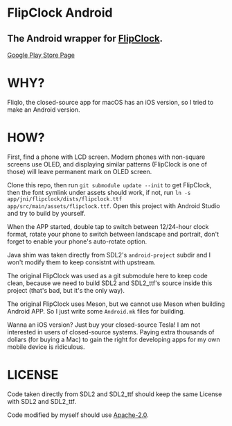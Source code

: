 FlipClock Android
=================

The Android wrapper for [FlipClock](https://github.com/AlynxZhou/flipclock/).
-----------------------------------------------------------------------------

[Google Play Store Page](https://play.google.com/store/apps/details?id=one.alynx.flipclock)

# WHY?

Fliqlo, the closed-source app for macOS has an iOS version, so I tried to make an Android version.

# HOW?

First, find a phone with LCD screen. Modern phones with non-square screens use OLED, and displaying similar patterns (FlipClock is one of those) will leave permanent mark on OLED screen.

Clone this repo, then run `git submodule update --init` to get FlipClock, then the font symlink under assets should work, if not, run `ln -s app/jni/flipclock/dists/flipclock.ttf app/src/main/assets/flipclock.ttf`. Open this project with Android Studio and try to build by yourself.

When the APP started, double tap to switch between 12/24-hour clock format, rotate your phone to switch between landscape and portrait, don't forget to enable your phone's auto-rotate option.

Java shim was taken directly from SDL2's `android-project` subdir and I won't modify them to keep consistnt with upstream.

The original FlipClock was used as a git submodule here to keep code clean, because we need to build SDL2 and SDL2_ttf's source inside this project (that's bad, but it's the only way).

The original FlipClock uses Meson, but we cannot use Meson when building Android APP. So I just write some `Android.mk` files for building.

Wanna an iOS version? Just buy your closed-source Tesla! I am not interested in users of closed-source systems. Paying extra thousands of dollars (for buying a Mac) to gain the right for developing apps for my own mobile device is ridiculous.

# LICENSE

Code taken directly from SDL2 and SDL2_ttf should keep the same License with SDL2 and SDL2_ttf.

Code modified by myself should use [Apache-2.0](./LICENSE).
